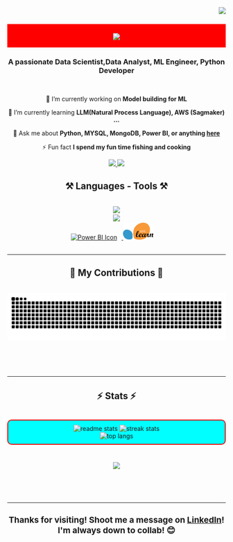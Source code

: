 <img align="right" src="https://visitor-badge.laobi.icu/badge?page_id=Muthukumar0908.Muthukumar0908" />

<h1 align="center" style="color: cyan; background-color: red; padding: 10px;">
    <img src="https://readme-typing-svg.herokuapp.com/?font=Righteous&size=35&center=true&vCenter=true&width=500&height=70&duration=4000&lines=Hi+There!+👋;+I'm+Muthukumar+R!;">
</h1>

<h3 align="center">A passionate  Data Scientist,Data Analyst, ML Engineer, Python Developer  </h3>

<br/>

<div align="center">
 
 🔭 I’m currently working on **Model building for ML**
 
 🌱 I’m currently learning **LLM(Natural Process Language), AWS (Sagmaker) ...**

💬 Ask me about **Python, MYSQL, MongoDB, Power BI,  or anything [here](https://github.com/Muthukumar0908?tab=repositories)**

⚡ Fun fact **I spend my fun time fishing and cooking**

</div>
 
<div align="center"> 
  <a href="mailto:rmuthukumar0908@gmail.com">
    <img src="https://img.shields.io/badge/Gmail-333333?style=for-the-badge&logo=gmail&logoColor=red" />
  </a>
  <a href="https://www.linkedin.com/in/muthukumar-r-44848416b/" target="_blank">
    <img src="https://img.shields.io/badge/LinkedIn-0077B5?style=for-the-badge&logo=linkedin&logoColor=white" target="_blank" />
  </a>

</div>

 
<h2 align="center">⚒️ Languages - Tools ⚒️</h2>
<br/>
<div align="center">
    <a href = "https://skillicons.dev">
        <img src ="https://skillicons.dev/icons?i=python,github,mysql,mongodb"/><br>
        <img src ="https://skillicons.dev/icons?i=aws,anaconda,vscode"/><br>
        <img src="https://img.icons8.com/color/48/000000/power-bi.png" width="60" alt="Power BI Icon" style="margin-right: 10px; pointer-events: none;"/>
        <img src="https://github.com/Muthukumar0908/Muthukumar0908/blob/main/download.png" width="70" alt="Sk_learn Icon" style="margin-right: 20px; pointer-events: none;"/><br>
     </a>

 
    
</div>

<br/>
<hr/>

<div align="center">
  <h2>🐍 My Contributions 🐍</h2>
  <br>
  <img alt="snake eating my contributions" src="https://github.com/Muthukumar0908/Muthukumar0908/blob/output/github-contribution-grid-snake.svg" style="pointer-events: none;" />
  
  <br/><br/><br/>
</div>

<hr/>

<h2 align="center">⚡ Stats ⚡</h2>
<br>
<div align="center" style="background-color: cyan; padding: 10px; border-radius: 10px; border: 2px solid red;">
  <img width="390" src="https://github-readme-stats.vercel.app/api?username=Muthukumar0908&count_private=true&theme=react&border_radius=10" alt="readme stats" style="pointer-events: none;"></img>
  <img width="390" src="https://github-readme-streak-stats.herokuapp.com/?user=Muthukumar0908&count_private=true&theme=react&border_radius=10" alt="streak stats" style="pointer-events: none;"></img>
  <br>
  <div align="center">
  <!-- Add a note about the theme contrast -->
 <img width="325" src="https://github-readme-stats.vercel.app/api/top-langs/?username=Muthukumar0908&langs_count=2&layout=compact&theme=react&border_radius=10&hide=html&exclude_repo=github-readme-stats&hide_border=true&title_color=61DAFB&bg_color=FFFFFF00&text_color=61DAFB" alt="top langs" style="pointer-events: none;">
</div>


</div>

  <br/>
  
</div>
<h3 align="center">
<a href="https://git.io/typing-svg">
<img src="https://readme-typing-svg.herokuapp.com/?
font-Righteous&size=25&center=true&vCenter=true&width=500&height=70&duration=4000&lines-Thanks+for+visiting!+;+Shoot+me+a+message+on+Linkedin!; I'm+always+down+to+collab+:)">
</a>



<br/><br/>

<hr/>
<div align="center">
    <h3>Thanks for visiting! Shoot me a message on <a href="https://www.linkedin.com/in/muthukumar-r-44848416b/">LinkedIn</a>! I'm always down to collab! 😊</h3>
  </div>
</a>

<br/>
<br/>
